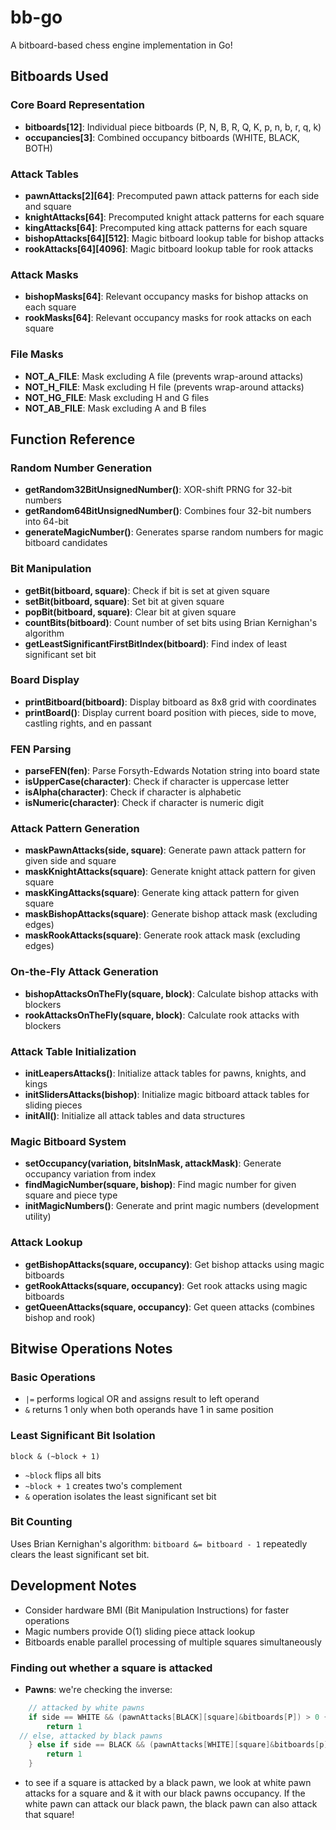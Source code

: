 # bb-go

A bitboard-based chess engine implementation in Go!

## Bitboards Used

### Core Board Representation
- **bitboards[12]**: Individual piece bitboards (P, N, B, R, Q, K, p, n, b, r, q, k)
- **occupancies[3]**: Combined occupancy bitboards (WHITE, BLACK, BOTH)

### Attack Tables
- **pawnAttacks[2][64]**: Precomputed pawn attack patterns for each side and square
- **knightAttacks[64]**: Precomputed knight attack patterns for each square
- **kingAttacks[64]**: Precomputed king attack patterns for each square
- **bishopAttacks[64][512]**: Magic bitboard lookup table for bishop attacks
- **rookAttacks[64][4096]**: Magic bitboard lookup table for rook attacks

### Attack Masks
- **bishopMasks[64]**: Relevant occupancy masks for bishop attacks on each square
- **rookMasks[64]**: Relevant occupancy masks for rook attacks on each square

### File Masks
- **NOT_A_FILE**: Mask excluding A file (prevents wrap-around attacks)
- **NOT_H_FILE**: Mask excluding H file (prevents wrap-around attacks)
- **NOT_HG_FILE**: Mask excluding H and G files
- **NOT_AB_FILE**: Mask excluding A and B files

## Function Reference

### Random Number Generation
- **getRandom32BitUnsignedNumber()**: XOR-shift PRNG for 32-bit numbers
- **getRandom64BitUnsignedNumber()**: Combines four 32-bit numbers into 64-bit
- **generateMagicNumber()**: Generates sparse random numbers for magic bitboard candidates

### Bit Manipulation
- **getBit(bitboard, square)**: Check if bit is set at given square
- **setBit(bitboard, square)**: Set bit at given square
- **popBit(bitboard, square)**: Clear bit at given square
- **countBits(bitboard)**: Count number of set bits using Brian Kernighan's algorithm
- **getLeastSignificantFirstBitIndex(bitboard)**: Find index of least significant set bit

### Board Display
- **printBitboard(bitboard)**: Display bitboard as 8x8 grid with coordinates
- **printBoard()**: Display current board position with pieces, side to move, castling rights, and en passant

### FEN Parsing
- **parseFEN(fen)**: Parse Forsyth-Edwards Notation string into board state
- **isUpperCase(character)**: Check if character is uppercase letter
- **isAlpha(character)**: Check if character is alphabetic
- **isNumeric(character)**: Check if character is numeric digit

### Attack Pattern Generation
- **maskPawnAttacks(side, square)**: Generate pawn attack pattern for given side and square
- **maskKnightAttacks(square)**: Generate knight attack pattern for given square
- **maskKingAttacks(square)**: Generate king attack pattern for given square
- **maskBishopAttacks(square)**: Generate bishop attack mask (excluding edges)
- **maskRookAttacks(square)**: Generate rook attack mask (excluding edges)

### On-the-Fly Attack Generation
- **bishopAttacksOnTheFly(square, block)**: Calculate bishop attacks with blockers
- **rookAttacksOnTheFly(square, block)**: Calculate rook attacks with blockers

### Attack Table Initialization
- **initLeapersAttacks()**: Initialize attack tables for pawns, knights, and kings
- **initSlidersAttacks(bishop)**: Initialize magic bitboard attack tables for sliding pieces
- **initAll()**: Initialize all attack tables and data structures

### Magic Bitboard System
- **setOccupancy(variation, bitsInMask, attackMask)**: Generate occupancy variation from index
- **findMagicNumber(square, bishop)**: Find magic number for given square and piece type
- **initMagicNumbers()**: Generate and print magic numbers (development utility)

### Attack Lookup
- **getBishopAttacks(square, occupancy)**: Get bishop attacks using magic bitboards
- **getRookAttacks(square, occupancy)**: Get rook attacks using magic bitboards
- **getQueenAttacks(square, occupancy)**: Get queen attacks (combines bishop and rook)

## Bitwise Operations Notes

### Basic Operations
- `|=` performs logical OR and assigns result to left operand
- `&` returns 1 only when both operands have 1 in same position

### Least Significant Bit Isolation
```
block & (~block + 1)
```
- `~block` flips all bits
- `~block + 1` creates two's complement
- `&` operation isolates the least significant set bit

### Bit Counting
Uses Brian Kernighan's algorithm: `bitboard &= bitboard - 1` repeatedly clears the least significant set bit.

## Development Notes
- Consider hardware BMI (Bit Manipulation Instructions) for faster operations
- Magic numbers provide O(1) sliding piece attack lookup
- Bitboards enable parallel processing of multiple squares simultaneously

### Finding out whether a square is attacked
- **Pawns**: we're checking the inverse:
```Go
	// attacked by white pawns
	if side == WHITE && (pawnAttacks[BLACK][square]&bitboards[P]) > 0 {
		return 1
  // else, attacked by black pawns
	} else if side == BLACK && (pawnAttacks[WHITE][square]&bitboards[p] > 0) {
		return 1
	}
```
- to see if a square is attacked by a black pawn, we look at white pawn attacks for a square and & it with our black pawns occupancy. If the white pawn can attack our black pawn, the black pawn can also attack that square!
